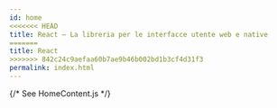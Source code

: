 ```yaml
---
id: home
<<<<<<< HEAD
title: React – La libreria per le interfacce utente web e native
=======
title: React
>>>>>>> 842c24c9aefaa60b7ae9b46b002bd1b3cf4d31f3
permalink: index.html
---
```


{/* See HomeContent.js */}